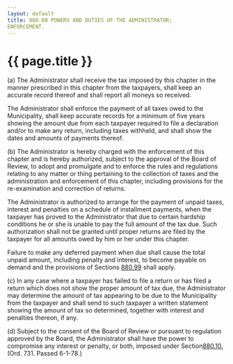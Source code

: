```yaml
---
layout: default 
title: 880.08 POWERS AND DUTIES OF THE ADMINISTRATOR;
ENFORCEMENT.
---
```


{{ page.title }}
================

​(a) The Administrator shall receive the tax imposed by this chapter in
the manner prescribed in this chapter from the taxpayers, shall keep an
accurate record thereof and shall report all moneys so received.

The Administrator shall enforce the payment of all taxes owed to the
Municipality, shall keep accurate records for a minimum of five years
showing the amount due from each taxpayer required to file a declaration
and/or to make any return, including taxes withheld, and shall show the
dates and amounts of payments thereof.

​(b) The Administrator is hereby charged with the enforcement of this
chapter and is hereby authorized, subject to the approval of the Board
of Review, to adopt and promulgate and to enforce the rules and
regulations relating to any matter or thing pertaining to the collection
of taxes and the administration and enforcement of this chapter,
including provisions for the re-examination and correction of returns.

The Administrator is authorized to arrange for the payment of unpaid
taxes, interest and penalties on a schedule of installment payments,
when the taxpayer has proved to the Administrator that due to certain
hardship conditions he or she is unable to pay the full amount of the
tax due. Such authorization shall not be granted until proper returns
are filed by the taxpayer for all amounts owed by him or her under this
chapter.

Failure to make any deferred payment when due shall cause the total
unpaid amount, including penalty and interest, to become payable on
demand and the provisions of Sections [880.99](3fdcb639.html) shall
apply.

​(c) In any case where a taxpayer has failed to file a return or has
filed a return which does not show the proper amount of tax due, the
Administrator may determine the amount of tax appearing to be due to the
Municipality from the taxpayer and shall send to such taxpayer a written
statement showing the amount of tax so determined, together with
interest and penalties thereon, if any.

​(d) Subject to the consent of the Board of Review or pursuant to
regulation approved by the Board, the Administrator shall have the power
to compromise any interest or penalty, or both, imposed under
Section[880.10.](3fd24c40.html) (Ord. 731. Passed 6-1-78.)

